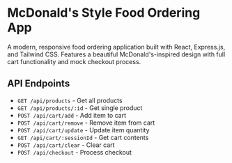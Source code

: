 # McDonald's Style Food Ordering App

A modern, responsive food ordering application built with React, Express.js, and Tailwind CSS. Features a beautiful McDonald's-inspired design with full cart functionality and mock checkout process.

## API Endpoints

- `GET /api/products` - Get all products
- `GET /api/products/:id` - Get single product
- `POST /api/cart/add` - Add item to cart
- `POST /api/cart/remove` - Remove item from cart
- `POST /api/cart/update` - Update item quantity
- `GET /api/cart/:sessionId` - Get cart contents
- `POST /api/cart/clear` - Clear cart
- `POST /api/checkout` - Process checkout
